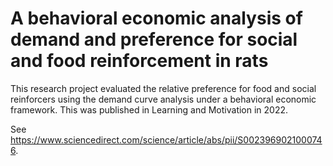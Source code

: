 # A behavioral economic analysis of demand and preference for social and food reinforcement in rats

This research project evaluated the relative preference for food and social reinforcers using the demand curve analysis under a behavioral economic framework.  This was published in Learning and Motivation in 2022.  

See https://www.sciencedirect.com/science/article/abs/pii/S0023969021000746.  
